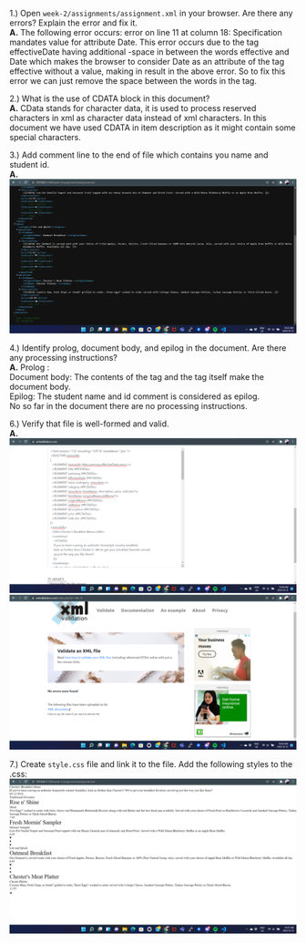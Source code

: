 1.) Open `week-2/assignments/assignment.xml` in your browser. Are there any errors? Explain the error and fix it.\
**A.** The following error occurs:
error on line 11 at column 18: Specification mandates value for attribute Date.
This error occurs due to the tag effectiveDate having additional -space in between the words effective 
and Date which makes the browser to consider Date as an attribute of the tag effective without a value, making in result in the above error.
So to fix this error we can just remove the space between the words in the tag.

2.) What is the use of CDATA block in this document?\
**A.** CData stands for character data, it is used to process reserved characters in xml as character data instead of xml characters.
In this document we have used CDATA in item description as it might contain some special characters.

3.) Add comment line to the end of file which contains you name and student id.\
**A.** ![image info](assignment-3.png)

4.) Identify prolog, document body, and epilog in the document. Are there any processing instructions?\
**A.**
Prolog : <?xml version="1.0" encoding="UTF-8" standalone="yes" ?>\
Document body: The contents of the tag <menuInfo></menuInfo> and the tag itself make the document body.\
Epilog: The student name and id comment is considered as epilog.\
No so far in the document there are no processing instructions.

6.) Verify that file is well-formed and valid.\
**A.** ![image info](assignment-6_1.png)
![image info](assignment-6_2.png)

7.) Create `style.css` file and link it to the file. Add the following styles to the .css:\
![image info](assignment-7.png)
